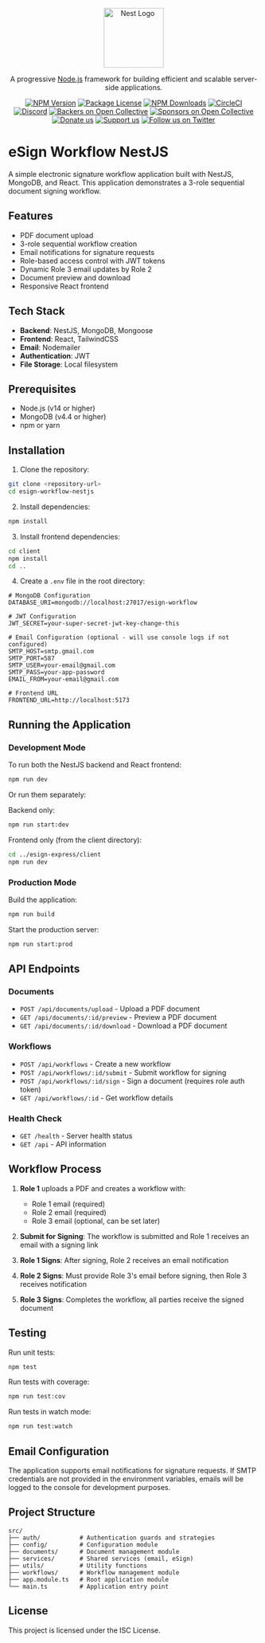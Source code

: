 <p align="center">
  <a href="http://nestjs.com/" target="blank"><img src="https://nestjs.com/img/logo-small.svg" width="120" alt="Nest Logo" /></a>
</p>

[circleci-image]: https://img.shields.io/circleci/build/github/nestjs/nest/master?token=abc123def456
[circleci-url]: https://circleci.com/gh/nestjs/nest

  <p align="center">A progressive <a href="http://nodejs.org" target="_blank">Node.js</a> framework for building efficient and scalable server-side applications.</p>
    <p align="center">
<a href="https://www.npmjs.com/~nestjscore" target="_blank"><img src="https://img.shields.io/npm/v/@nestjs/core.svg" alt="NPM Version" /></a>
<a href="https://www.npmjs.com/~nestjscore" target="_blank"><img src="https://img.shields.io/npm/l/@nestjs/core.svg" alt="Package License" /></a>
<a href="https://www.npmjs.com/~nestjscore" target="_blank"><img src="https://img.shields.io/npm/dm/@nestjs/common.svg" alt="NPM Downloads" /></a>
<a href="https://circleci.com/gh/nestjs/nest" target="_blank"><img src="https://img.shields.io/circleci/build/github/nestjs/nest/master" alt="CircleCI" /></a>
<a href="https://discord.gg/G7Qnnhy" target="_blank"><img src="https://img.shields.io/badge/discord-online-brightgreen.svg" alt="Discord"/></a>
<a href="https://opencollective.com/nest#backer" target="_blank"><img src="https://opencollective.com/nest/backers/badge.svg" alt="Backers on Open Collective" /></a>
<a href="https://opencollective.com/nest#sponsor" target="_blank"><img src="https://opencollective.com/nest/sponsors/badge.svg" alt="Sponsors on Open Collective" /></a>
  <a href="https://paypal.me/kamilmysliwiec" target="_blank"><img src="https://img.shields.io/badge/Donate-PayPal-ff3f59.svg" alt="Donate us"/></a>
    <a href="https://opencollective.com/nest#sponsor"  target="_blank"><img src="https://img.shields.io/badge/Support%20us-Open%20Collective-41B883.svg" alt="Support us"></a>
  <a href="https://twitter.com/nestframework" target="_blank"><img src="https://img.shields.io/twitter/follow/nestframework.svg?style=social&label=Follow" alt="Follow us on Twitter"></a>
</p>
  <!--[![Backers on Open Collective](https://opencollective.com/nest/backers/badge.svg)](https://opencollective.com/nest#backer)
  [![Sponsors on Open Collective](https://opencollective.com/nest/sponsors/badge.svg)](https://opencollective.com/nest#sponsor)-->

# eSign Workflow NestJS

A simple electronic signature workflow application built with NestJS, MongoDB, and React. This application demonstrates a 3-role sequential document signing workflow.

## Features

- PDF document upload
- 3-role sequential workflow creation
- Email notifications for signature requests
- Role-based access control with JWT tokens
- Dynamic Role 3 email updates by Role 2
- Document preview and download
- Responsive React frontend

## Tech Stack

- **Backend**: NestJS, MongoDB, Mongoose
- **Frontend**: React, TailwindCSS
- **Email**: Nodemailer
- **Authentication**: JWT
- **File Storage**: Local filesystem

## Prerequisites

- Node.js (v14 or higher)
- MongoDB (v4.4 or higher)
- npm or yarn

## Installation

1. Clone the repository:
```bash
git clone <repository-url>
cd esign-workflow-nestjs
```

2. Install dependencies:
```bash
npm install
```

3. Install frontend dependencies:
```bash
cd client
npm install
cd ..
```

4. Create a `.env` file in the root directory:
```env
# MongoDB Configuration
DATABASE_URI=mongodb://localhost:27017/esign-workflow

# JWT Configuration
JWT_SECRET=your-super-secret-jwt-key-change-this

# Email Configuration (optional - will use console logs if not configured)
SMTP_HOST=smtp.gmail.com
SMTP_PORT=587
SMTP_USER=your-email@gmail.com
SMTP_PASS=your-app-password
EMAIL_FROM=your-email@gmail.com

# Frontend URL
FRONTEND_URL=http://localhost:5173
```

## Running the Application

### Development Mode

To run both the NestJS backend and React frontend:
```bash
npm run dev
```

Or run them separately:

Backend only:
```bash
npm run start:dev
```

Frontend only (from the client directory):
```bash
cd ../esign-express/client
npm run dev
```

### Production Mode

Build the application:
```bash
npm run build
```

Start the production server:
```bash
npm run start:prod
```

## API Endpoints

### Documents
- `POST /api/documents/upload` - Upload a PDF document
- `GET /api/documents/:id/preview` - Preview a PDF document
- `GET /api/documents/:id/download` - Download a PDF document

### Workflows
- `POST /api/workflows` - Create a new workflow
- `POST /api/workflows/:id/submit` - Submit workflow for signing
- `POST /api/workflows/:id/sign` - Sign a document (requires role auth token)
- `GET /api/workflows/:id` - Get workflow details

### Health Check
- `GET /health` - Server health status
- `GET /api` - API information

## Workflow Process

1. **Role 1** uploads a PDF and creates a workflow with:
   - Role 1 email (required)
   - Role 2 email (required)
   - Role 3 email (optional, can be set later)

2. **Submit for Signing**: The workflow is submitted and Role 1 receives an email with a signing link

3. **Role 1 Signs**: After signing, Role 2 receives an email notification

4. **Role 2 Signs**: Must provide Role 3's email before signing, then Role 3 receives notification

5. **Role 3 Signs**: Completes the workflow, all parties receive the signed document

## Testing

Run unit tests:
```bash
npm test
```

Run tests with coverage:
```bash
npm run test:cov
```

Run tests in watch mode:
```bash
npm run test:watch
```

## Email Configuration

The application supports email notifications for signature requests. If SMTP credentials are not provided in the environment variables, emails will be logged to the console for development purposes.

## Project Structure

```
src/
├── auth/           # Authentication guards and strategies
├── config/         # Configuration module
├── documents/      # Document management module
├── services/       # Shared services (email, eSign)
├── utils/          # Utility functions
├── workflows/      # Workflow management module
├── app.module.ts   # Root application module
└── main.ts         # Application entry point
```

## License

This project is licensed under the ISC License.